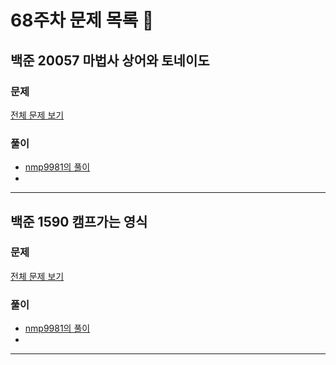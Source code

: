# 68주차 문제 목록 📝

## 백준 20057 마법사 상어와 토네이도    
### 문제
[전체 문제 보기](https://www.acmicpc.net/problem/20057)

### 풀이
- [nmp9981의 풀이](https://blog.naver.com/tybnasgo/222624298472)
- 
___

## 백준 1590 캠프가는 영식    
### 문제
[전체 문제 보기](https://www.acmicpc.net/problem/1590)

### 풀이
- [nmp9981의 풀이](https://blog.naver.com/tybnasgo/223071157938)
- 
___

